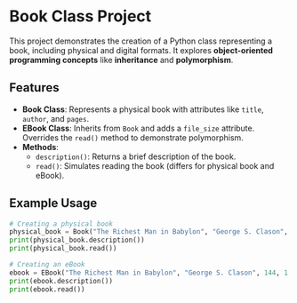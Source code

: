 # Book Class Project

This project demonstrates the creation of a Python class representing a book, including physical and digital formats. It explores **object-oriented programming concepts** like **inheritance** and **polymorphism**.

## Features

- **Book Class**: Represents a physical book with attributes like `title`, `author`, and `pages`.
- **EBook Class**: Inherits from `Book` and adds a `file_size` attribute. Overrides the `read()` method to demonstrate polymorphism.
- **Methods**:
  - `description()`: Returns a brief description of the book.
  - `read()`: Simulates reading the book (differs for physical book and eBook).

## Example Usage

```python
# Creating a physical book
physical_book = Book("The Richest Man in Babylon", "George S. Clason", 144)
print(physical_book.description())
print(physical_book.read())

# Creating an eBook
ebook = EBook("The Richest Man in Babylon", "George S. Clason", 144, 1.5)
print(ebook.description())
print(ebook.read())
